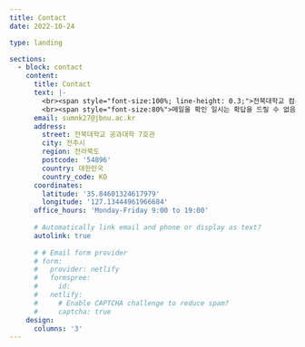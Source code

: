 ```yaml
---
title: Contact
date: 2022-10-24

type: landing

sections:
  - block: contact
    content:
      title: Contact
      text: |-
        <br><span style="font-size:100%; line-height: 0.3;">전북대학교 컴퓨터공학부(컴퓨터공학) 22학번 김수민
        <br><span style="font-size:80%">메일을 확인 일시는 확답을 드릴 수 없음 주의</span><br>
      email: sumnk27@jbnu.ac.kr
      address:
        street: 전북대학교 공과대학 7호관
        city: 전주시
        region: 전라북도
        postcode: '54896'
        country: 대한민국
        country_code: KO
      coordinates:
        latitude: '35.84601324617979'
        longitude: '127.13444961966684'
      office_hours: 'Monday-Friday 9:00 to 19:00'
 
      # Automatically link email and phone or display as text?
      autolink: true
    
      # # Email form provider
      # form:
      #   provider: netlify
      #   formspree:
      #     id:
      #   netlify:
      #     # Enable CAPTCHA challenge to reduce spam?
      #     captcha: true
    design:
      columns: '3'
---
```

